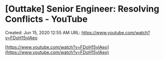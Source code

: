 # [Outtake] Senior Engineer: Resolving Conflicts - YouTube

Created: Jun 15, 2020 12:55 AM
URL: https://www.youtube.com/watch?v=FDoH15ylAeo

[https://www.youtube.com/watch?v=FDoH15ylAeo](https://www.youtube.com/watch?v=FDoH15ylAeo)